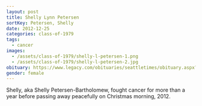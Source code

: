 ```yaml
---
layout: post
title: Shelly Lynn Petersen
sortKey: Petersen, Shelly
date: 2012-12-25
categories: class-of-1979
tags:
  - cancer
images:
  - /assets/class-of-1979/shelly-l-petersen-1.png
  - /assets/class-of-1979/shelly-l-petersen-2.jpg
obituary: https://www.legacy.com/obituaries/seattletimes/obituary.aspx?pid=162356815
gender: female
---
```

Shelly, aka Shelly Petersen-Bartholomew, fought cancer for more than a year before passing away peacefully on Christmas morning, 2012.
